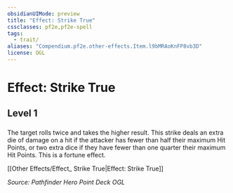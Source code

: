 ```yaml
---
obsidianUIMode: preview
title: "Effect: Strike True"
cssclasses: pf2e,pf2e-spell
tags:
  - trait/
aliases: "Compendium.pf2e.other-effects.Item.l9bMRAoKnFP8vb3D"
license: OGL
---
```

# Effect: Strike True
## Level 1
### 






The target rolls twice and takes the higher result. This strike deals an extra die of damage on a hit if the attacker has fewer than half their maximum Hit Points, or two extra dice if they have fewer than one quarter their maximum Hit Points. This is a fortune effect.

[[Other Effects/Effect_ Strike True|Effect: Strike True]]

*Source: Pathfinder Hero Point Deck*
*OGL*